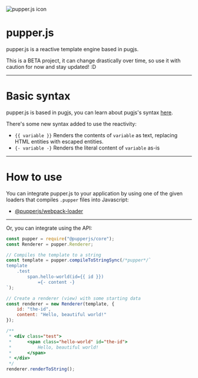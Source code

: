 ![pupper.js icon](https://i.imgur.com/dAuCn4B.png "pupper.js icon")
# pupper.js
pupper.js is a reactive template engine based in pugjs.

This is a BETA project, it can change drastically over time, so use it with caution for now and stay updated! :D

---

# Basic syntax
pupper.js is based in pugjs, you can learn about pugjs's syntax [here](https://pugjs.org/language/attributes.html).

There's some new syntax added to use the reactivity:

- `{{ variable }}` Renders the contents of `variable` as text, replacing HTML entities with escaped entities.
- `{- variable -}` Renders the literal content of `variable` as-is

---

# How to use
You can integrate pupper.js to your application by using one of the given loaders that compiles `.pupper` files into Javascript:
- [@pupperjs/webpack-loader](https://github.com/pupperjs/webpack-loader)

---

Or, you can integrate using the API:
```javascript
const pupper = require("@pupperjs/core");
const Renderer = pupper.Renderer;

// Compiles the template to a string
const template = pupper.compileToStringSync(/*pupper*/`
template
    .test
        span.hello-world(id={{ id }})
            ={- content -}
`);

// Create a renderer (view) with some starting data
const renderer = new Renderer(template, {
    id: "the-id",
    content: "Hello, beautiful world!"
});

/**
 * <div class="test">
 *      <span class="hello-world" id="the-id">
 *          Hello, beautiful world!
 *      </span>
 * </div> 
 */
renderer.renderToString();
```